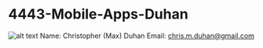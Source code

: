 # 4443-Mobile-Apps-Duhan
![alt text](https://raw.githubusercontent.com/ChrisDuhan/4443-Mobile-Apps-Duhan/github%20profile.jpg)
Name: Christopher (Max) Duhan
Email: chris.m.duhan@gmail.com
